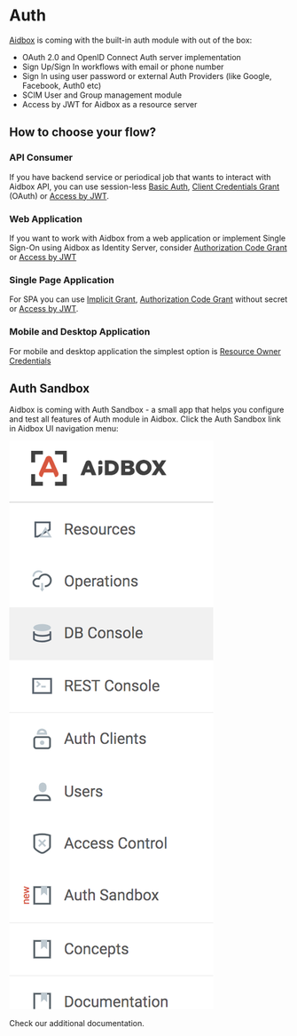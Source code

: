 # Auth

[Aidbox](https://www.health-samurai.io/aidbox) is coming with the built-in auth module with out of the box:

* OAuth 2.0 and OpenID Connect Auth server implementation
* Sign Up/Sign In workflows with email or phone number
* Sign In using user password or external Auth Providers \(like Google, Facebook, Auth0 etc\)
* SCIM User and Group management module
* Access by JWT for Aidbox as a resource server

## How to choose your flow?

### API Consumer

If you have backend service or periodical job that wants to interact with Aidbox API, you can use session-less [Basic Auth](basic-auth.md), [Client Credentials Grant](client-credentials.md) \(OAuth\) or [Access by JWT](access-token-introspection.md).

### Web Application

If you want to work with Aidbox from a web application or implement Single Sign-On using Aidbox as Identity Server, consider [Authorization Code Grant](authorization-code.md) or [Access by JWT](access-token-introspection.md)

### Single Page Application

For SPA you can use [Implicit Grant](implicit.md), [Authorization Code Grant](authorization-code.md) without secret or [Access by JWT](access-token-introspection.md).

### Mobile and Desktop Application

For mobile and desktop application the simplest option is [Resource Owner Credentials](resource-owner-password.md)

## Auth Sandbox

Aidbox is coming with Auth Sandbox - a small app that helps you configure and test all features of Auth module in Aidbox. Click the Auth Sandbox link in Aidbox UI navigation menu:

![](../../.gitbook/assets/image%20%281%29.png)

Check our additional documentation.

